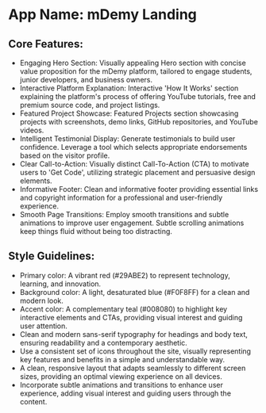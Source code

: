 # **App Name**: mDemy Landing

## Core Features:

- Engaging Hero Section: Visually appealing Hero section with concise value proposition for the mDemy platform, tailored to engage students, junior developers, and business owners.
- Interactive Platform Explanation: Interactive 'How It Works' section explaining the platform's process of offering YouTube tutorials, free and premium source code, and project listings.
- Featured Project Showcase: Featured Projects section showcasing projects with screenshots, demo links, GitHub repositories, and YouTube videos.
- Intelligent Testimonial Display: Generate testimonials to build user confidence. Leverage a tool which selects appropriate endorsements based on the visitor profile.
- Clear Call-to-Action: Visually distinct Call-To-Action (CTA) to motivate users to 'Get Code', utilizing strategic placement and persuasive design elements.
- Informative Footer: Clean and informative footer providing essential links and copyright information for a professional and user-friendly experience.
- Smooth Page Transitions: Employ smooth transitions and subtle animations to improve user engagement. Subtle scrolling animations keep things fluid without being too distracting.

## Style Guidelines:

- Primary color: A vibrant red (#29ABE2) to represent technology, learning, and innovation.
- Background color: A light, desaturated blue (#F0F8FF) for a clean and modern look.
- Accent color: A complementary teal (#008080) to highlight key interactive elements and CTAs, providing visual interest and guiding user attention.
- Clean and modern sans-serif typography for headings and body text, ensuring readability and a contemporary aesthetic.
- Use a consistent set of icons throughout the site, visually representing key features and benefits in a simple and understandable way.
- A clean, responsive layout that adapts seamlessly to different screen sizes, providing an optimal viewing experience on all devices.
- Incorporate subtle animations and transitions to enhance user experience, adding visual interest and guiding users through the content.